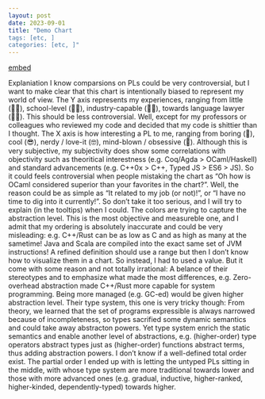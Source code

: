 ```yaml
---
layout: post
date: 2023-09-01
title: "Demo Chart
tags: [etc, ]
categories: [etc, ]"
---
```


[embed](https://huangxuan.me/PL-chart/)


Explaniation I know comparsions on PLs could be very controversial, but I want to make clear that this chart is intentionally biased to represent my world of view. The Y axis represents my experiences, ranging from little (🤦‍♂️), school-level (🙇‍♂️), industry-capable (👨‍💻), towards language lawyer (👨‍🎓). This should be less controversial. Well, except for my professors or colleagues who reviewed my code and decided that my code is shittier than I thought. The X axis is how interesting a PL to me, ranging from boring (🥱), cool (️😎), nerdy / love-it (🤓), mind-blown / obsessive (🤯). Although this is very subjective, my subjectivity does show some correlations with objectivity such as theoritical interestness (e.g. Coq/Agda > OCaml/Haskell) and standard advancements (e.g. C++0x > C++, Typed JS > ES6 > JS). So it could feels controversial when people mistaking the chart as “Oh how is OCaml considered superior than your favorites in the chart?”. Well, the reason could be as simple as “It related to my job (or not)!”, or “I have no time to dig into it currently!”. So don’t take it too serious, and I will try to explain (in the tooltips) when I could. The colors are trying to capture the abstraction level. This is the most objective and measureble one, and I admit that my ordering is absolutely inaccurate and could be very misleading: e.g. C++/Rust can be as low as C and as high as many at the sametime! Java and Scala are compiled into the exact same set of JVM instructions! A refined definition should use a range but then I don’t know how to visualize them in a chart. So instead, I had to used a value. But it come with some reason and not totally irrational: A belance of their stereotypes and to emphasize what made the most differences, e.g. Zero-overhead abstraction made C++/Rust more capable for system programming. Being more managed (e.g. GC-ed) would be given higher abstraction level. Their type system, this one is very tricky though: From theory, we learned that the set of programs expressible is always narrowed because of incompleteness, so types sacrified some dynamic semantics and could take away abstracton powers. Yet type system enrich the static semantics and enable another level of abstractions, e.g. (higher-order) type operators abstract types just as (higher-order) functions abstract terms, thus adding abstraction powers. I don’t know if a well-defined total order exist. The partial order I ended up with is letting the untyped PLs sitting in the middle, with whose type system are more traditional towards lower and those with more advanced ones (e.g. gradual, inductive, higher-ranked, higher-kinded, dependently-typed) towards higher.

